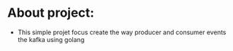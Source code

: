 About project:
===============

- This simple projet focus create the way producer and consumer events the kafka using golang